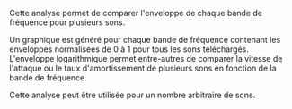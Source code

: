Cette analyse permet de comparer l'enveloppe de chaque bande de fréquence pour plusieurs sons.

Un graphique est généré pour chaque bande de fréquence contenant les enveloppes normalisées de 0 à 1 pour tous les sons téléchargés.
L'enveloppe logarithmique permet entre-autres de comparer la vitesse de l'attaque ou le taux d'amortissement de plusieurs sons en fonction de la bande de fréquence.

Cette analyse peut être utilisée pour un nombre arbitraire de sons. 
